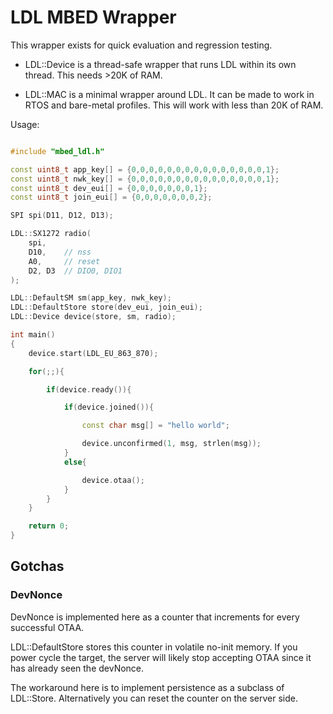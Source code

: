 LDL MBED Wrapper
================

This wrapper exists for quick evaluation and regression testing.

- LDL::Device is a thread-safe wrapper that runs LDL within its
  own thread. This needs >20K of RAM.

- LDL::MAC is a minimal wrapper around LDL. It can be made to work
  in RTOS and bare-metal profiles. This will work with less than 20K of RAM.

Usage:

~~~ c++

#include "mbed_ldl.h"

const uint8_t app_key[] = {0,0,0,0,0,0,0,0,0,0,0,0,0,0,0,1};
const uint8_t nwk_key[] = {0,0,0,0,0,0,0,0,0,0,0,0,0,0,0,1};
const uint8_t dev_eui[] = {0,0,0,0,0,0,0,1};
const uint8_t join_eui[] = {0,0,0,0,0,0,0,2};

SPI spi(D11, D12, D13);

LDL::SX1272 radio(
    spi,
    D10,    // nss
    A0,     // reset
    D2, D3  // DIO0, DIO1
);

LDL::DefaultSM sm(app_key, nwk_key);
LDL::DefaultStore store(dev_eui, join_eui);
LDL::Device device(store, sm, radio);

int main()
{
    device.start(LDL_EU_863_870);

    for(;;){

        if(device.ready()){

            if(device.joined()){

                const char msg[] = "hello world";

                device.unconfirmed(1, msg, strlen(msg));
            }
            else{

                device.otaa();
            }
        }
    }

    return 0;
}
~~~

## Gotchas

### DevNonce

DevNonce is implemented here as a counter that increments for every successful
OTAA.

LDL::DefaultStore stores this counter in volatile no-init memory. If you power
cycle the target, the server will likely stop accepting OTAA since it has already
seen the devNonce.

The workaround here is to implement persistence as a subclass of LDL::Store. Alternatively you can
reset the counter on the server side.




